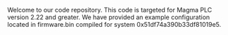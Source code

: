 Welcome to our code repository.
This code is targeted for Magma PLC version 2.22 and greater.
We have provided an example configuration located in firmware.bin compiled for system 0x51df74a390b33df81019e5.